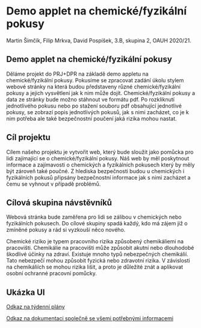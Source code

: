 # Demo applet na chemické/fyzikální pokusy
 Martin Šimčík, Filip Mrkva, David Pospíšek, 3.B, skupina 2, OAUH 2020/21.
## Demo applet na chemické/fyzikální pokusy
 Děláme projekt do PRJ+DPR na základě demo appletu na chemické/fyzikální pokusy. Pokusíme se zpracovat zadání úkolu stylem webové stránky na která budou představeny různé chemické/fyzikální pokusy a jejich vysvětlení jak k nim může dojít. Chemické/fyzikální pokusy a data ze stránky bude možno stáhnout ve formátu pdf. Po rozkliknutí jednotlivého pokusu nebo po stažení souboru pdf obsahující jednotlivé pokusy, se zobrazí popis jednotlivých pokusů, jak s nimi zacházet, co je k nim potřeba ale také bezpečnostní poučení jaká rizika mohou nastat.
 
## Cíl projektu
 Cílem našeho projektu je vytvořit web, který bude sloužit jako pomůcka pro lidi zajímající se o chemické/fyzikální pokusy. Náš web by měl poskytnout informace a zajímavosti o chemických a fyzikálních pokusech který by měly být zároveň také poučné. Z hlediska bezpečnosti budou u chemických i fyzikálních pokusů připsány bezpečnostní informace jak s nimi zacházet a čemu se vyhnout v případě problémů.
	
## Cílová skupina návstěvníků
 Webová stránka bude zaměřena pro lidi se zálibou v chemických nebo fyzikálních pokusech. Do cílové skupiny spadá každý, kdo má zájem již o zmíněné pokusy a rád si vyzkouší něco nového.
	
 
Chemické riziko je typem pracovního rizika způsobený chemikáliemi na pracovišti. Chemikálie na pracovišti může způsobit akutní nebo dlouhodobé škodlivé účinky na zdraví. Existuje mnoho typů nebezpečných chemikálií. Tato nebezpečí mohou způsobit fyzická nebo zdravotní rizika. V závislosti na chemikáliích se mohou rizika lišit, a proto je důležité znát a aplikovat osobní ochranné pracovní pomůcky.

## Ukázka UI
[Odkaz na týdenní plány](https://github.com/martinsimcik/DPRPRJ-projekt/tree/main/plan)

[Odkaz na dokumentaci společně se všemi potřebnými informacemi](https://github.com/martinsimcik/DPRPRJ-projekt/blob/main/doc/02-use-case/Dokumentace.md)
